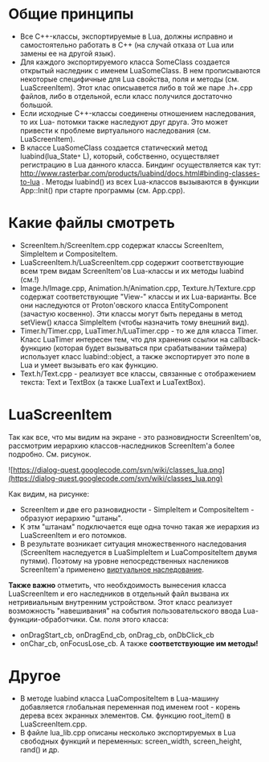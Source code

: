 # Общие принципы #
  * Все C++-классы, экспортируемые в Lua, должны исправно и самостоятельно работать в C++ (на случай отказа от Lua или замены ее на другой язык).
  * Для каждого экспортируемого класса SomeClass создается открытый наследник с именем LuaSomeClass. В нем прописываются некоторые специфичные для Lua свойства, поля и методы (см. LuaScreenItem). Этот клас описыавется либо в той же паре .h+.cpp файлов, либо в отдельной, если класс получился достаточно большой.
  * Если исходные C++-классы соединены отношением наследования, то их Lua- потомки также наследуют друг друга. Это может привести к проблеме виртуального наследования (см. LuaScreenItem).
  * В классе LuaSomeClass создается статический метод luabind(lua\_State`*` L), который, собственно, осуществляет регистрацию в Lua данного класса. Биндинг осуществляется как тут: http://www.rasterbar.com/products/luabind/docs.html#binding-classes-to-lua . Методы luabind() из всех Lua-классов вызываются в функции App::Init() при старте программы (см. App.cpp).


# Какие файлы смотреть #
  * ScreenItem.h/ScreenItem.cpp содержат классы ScreenItem, SimpleItem и CompositeItem.
  * LuaScreenItem.h/LuaScreenItem.cpp содержит соответствующие всем трем видам ScreenItem'ов Lua-классы и их методы luabind (см.!)
  * Image.h/Image.cpp, Animation.h/Animation.cpp, Texture.h/Texture.cpp содержат соответствующие "View-" классы и их Lua-варианты. Все они наследуются от Proton'овского класса EntityComponent (зачастую косвенно). Эти классы могут быть переданы в метод setView() класса SimpleItem (чтобы назначить тому внешний вид).
  * Timer.h/Timer.cpp, LuaTimer.h/LuaTimer.cpp - то же для класса Timer. Класс LuaTimer интересен тем, что для хранения ссылки на callback-функцию (которая будет вызываться при срабатывании таймера) использует класс luabind::object, а также экспортирует это поле в Lua и умеет вызывать его как функцию.
  * Text.h/Text.cpp - реализует все классы, связанные с отображением текста: Text и TextBox (а также LuaText и LuaTextBox).

# LuaScreenItem #
Так как все, что мы видим на экране - это разновидности ScreenItem'ов, рассмотрим иерархию классов-наследников ScreenItem'а более подробно. См. рисунок.

![https://dialog-quest.googlecode.com/svn/wiki/classes_lua.png](https://dialog-quest.googlecode.com/svn/wiki/classes_lua.png)

Как видим, на рисунке:
  * ScreenItem и две его разновидности - SimpleItem и CompositeItem - образуют иерархию "штаны".
  * К этм "штанам" подключается еще одна точно такая же иерархия из LuaScreenItem и его потомков.
  * В результате возникает ситуация множественного наследования (ScreenItem наследуется в LuaSimpleItem и LuaCompositeItem двумя путями). Поэтому на уровне непосредственных наслеников ScreenItem'а применено [виртуальное наследование](http://habrahabr.ru/post/185826/).

**Также важно** отметить, что необхдоимость вынесения класса LuaScreenItem и его наследников в отдельный файл вызвана их нетривиальным внутренним устройством. Этот класс реализует возможность "навешивания" на события пользовательского ввода Lua-функции-обработчики. См. поля этого класса:
  * onDragStart\_cb, onDragEnd\_cb, onDrag\_cb, onDbClick\_cb
  * onChar\_cb, onFocusLose\_cb.
А также **соответствующие им методы!**

# Другое #
  * В методе luabind класса LuaCompositeItem в Lua-машину добавляется глобальная переменная под именем root - корень дерева всех экранных элементов. См. функцию root\_item() в LuaScreenItem.cpp.
  * В файле lua\_lib.cpp описаны несколько экспортируемых в Lua свободных функций и переменных: screen\_width, screen\_height, rand() и др.